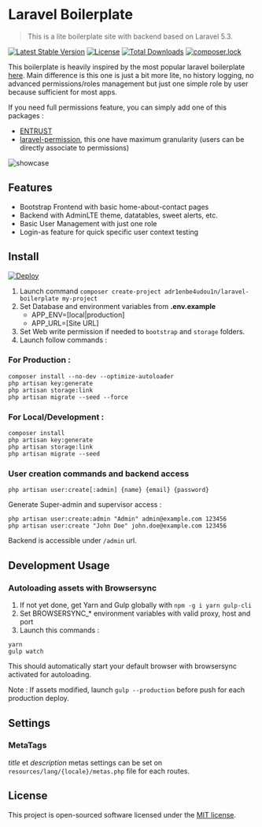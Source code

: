 # Laravel Boilerplate
> This is a lite boilerplate site with backend based on Laravel 5.3.

[![Latest Stable Version](https://poser.pugx.org/adr1enbe4udou1n/laravel-boilerplate/v/stable)](https://packagist.org/packages/adr1enbe4udou1n/laravel-boilerplate)
[![License](https://poser.pugx.org/adr1enbe4udou1n/laravel-boilerplate/license)](https://packagist.org/packages/adr1enbe4udou1n/laravel-boilerplate)
[![Total Downloads](https://poser.pugx.org/adr1enbe4udou1n/laravel-boilerplate/downloads)](https://packagist.org/packages/adr1enbe4udou1n/laravel-boilerplate)
[![composer.lock](https://poser.pugx.org/adr1enbe4udou1n/laravel-boilerplate/composerlock)](https://packagist.org/packages/adr1enbe4udou1n/laravel-boilerplate)

This boilerplate is heavily inspired by the most popular laravel boilerplate [here](https://github.com/rappasoft/laravel-5-boilerplate). Main difference is this one is just a bit more lite, no history logging, no advanced permissions/roles management but just one simple role by user because sufficient for most apps.

If you need full permissions feature, you can simply add one of this packages :
* [ENTRUST](https://github.com/Zizaco/entrust)
* [laravel-permission](https://github.com/spatie/laravel-permission), this one have maximum granularity (users can be directly associate to permissions)

![showcase](https://cloud.githubusercontent.com/assets/3679080/21204210/8443454c-c256-11e6-9d53-b95a6b19aae4.gif)

## Features

* Bootstrap Frontend with basic home-about-contact pages
* Backend with AdminLTE theme, datatables, sweet alerts, etc.
* Basic User Management with just one role
* Login-as feature for quick specific user context testing

## Install

[![Deploy](https://www.herokucdn.com/deploy/button.png)](https://heroku.com/deploy)

1. Launch command `composer create-project adr1enbe4udou1n/laravel-boilerplate my-project`
2. Set Database and environment variables from **.env.example**
    * APP_ENV=[local|production]
    * APP_URL=[Site URL]
3. Set Web write permission if needed to `bootstrap` and `storage` folders.
4. Launch follow commands :

### For Production :

```shell
composer install --no-dev --optimize-autoloader
php artisan key:generate
php artisan storage:link
php artisan migrate --seed --force
```

### For Local/Development :

```shell
composer install
php artisan key:generate
php artisan storage:link
php artisan migrate --seed
```

### User creation commands and backend access

```shell
php artisan user:create[:admin] {name} {email} {password}
```

Generate Super-admin and supervisor access :

```shell
php artisan user:create:admin "Admin" admin@example.com 123456
php artisan user:create "John Doe" john.doe@example.com 123456
```

Backend is accessible under `/admin` url.

## Development Usage

### Autoloading assets with Browsersync

1. If not yet done, get Yarn and Gulp globally with `npm -g i yarn gulp-cli`
2. Set BROWSERSYNC_* environment variables with valid proxy, host and port
3. Launch this commands :

```shell
yarn
gulp watch
```

This should automatically start your default browser with browsersync activated for autoloading.

Note : If assets modified, launch `gulp --production` before push for each production deploy.

## Settings

### MetaTags

*title* et *description* metas settings can be set on `resources/lang/{locale}/metas.php` file for each routes.

## License

This project is open-sourced software licensed under the [MIT license](https://adr1enbe4udou1n.mit-license.org).
